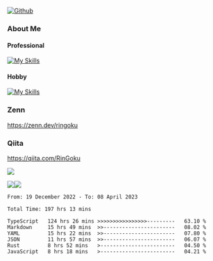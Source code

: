 [![Github](https://img.shields.io/github/followers/RinGoku?label=Follow&style=social)](https://github.com/RinGoku)

### About Me
#### Professional
[![My Skills](https://skillicons.dev/icons?i=react,ts,js,nodejs,java,graphql,firebase,githubactions&theme=light)](https://skillicons.dev)
#### Hobby
[![My Skills](https://skillicons.dev/icons?i=unity,rust,py&theme=light)](https://skillicons.dev)

### Zenn
https://zenn.dev/ringoku
### Qiita
https://qiita.com/RinGoku


![](https://github-profile-summary-cards.vercel.app/api/cards/profile-details?username=RinGoku&theme=default)

![](https://github-profile-summary-cards.vercel.app/api/cards/repos-per-language?username=RinGoku&theme=default)![](https://github-profile-summary-cards.vercel.app/api/cards/stats?username=RinGoku&theme=default)

<!--START_SECTION:waka-->

```text
From: 19 December 2022 - To: 08 April 2023

Total Time: 197 hrs 13 mins

TypeScript   124 hrs 26 mins >>>>>>>>>>>>>>>>---------   63.10 %
Markdown     15 hrs 49 mins  >>-----------------------   08.02 %
YAML         15 hrs 22 mins  >>-----------------------   07.80 %
JSON         11 hrs 57 mins  >>-----------------------   06.07 %
Rust         8 hrs 52 mins   >------------------------   04.50 %
JavaScript   8 hrs 18 mins   >------------------------   04.21 %
```

<!--END_SECTION:waka-->
